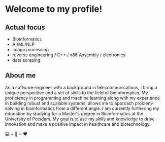 # Welcome to my profile!

## Actual focus
* Bioinformatics
* AI/ML/NLP
* Image processing
* reverse engineering / C++ / x86 Assembly / electronics
* data scraping

## About me
As a software engineer with a background in telecommunications, I bring a unique perspective and a set of skills to the field of bioinformatics. My proficiency in programming and machine learning along with my experience in building robust and scalable systems, allows me to approach problem-solving in bioinformatics from a different angle. I am currently furthering my education by studying for a Master's degree in Bioinformatics at the University of Potsdam. My goal is to use my skills and knowledge to drive innovation and make a positive impact in healthcare and biotechnology.

💻 + 🧬 = ❤️
